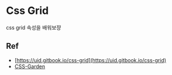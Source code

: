 # Css Grid

css grid 속성을 배워보쟝

## Ref

- [https://uid.gitbook.io/css-grid](https://uid.gitbook.io/css-grid)
- [CSS-Garden](http://cssgridgarden.com/#ko)